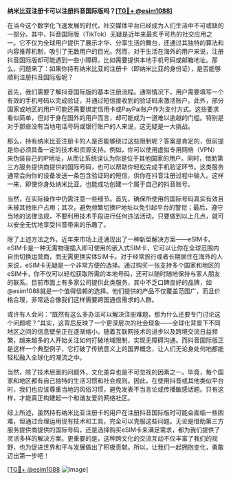 **纳米比亚注册卡可以注册抖音国际版吗？[[TG💪+ @esim1088](https://t.me/s/esim1088)]**

在当今这个数字化飞速发展的时代，社交媒体平台已经成为人们生活中不可或缺的一部分。其中，抖音国际版（TikTok）无疑是近年来最炙手可热的社交应用之一。它不仅为全球用户提供了展示才华、分享生活的舞台，还通过其独特的算法和内容推荐机制，吸引了无数用户的目光。然而，对于生活在海外的用户来说，注册抖音国际版却可能遇到一些小障碍，比如需要提供本地手机号码或邮箱地址。那么，问题来了：如果你持有纳米比亚的注册卡（即纳米比亚的身份证），是否能够顺利注册抖音国际版呢？

首先，我们需要了解抖音国际版的基本注册流程。通常情况下，用户需要填写一个有效的手机号码以完成验证，并通过短信接收到的验证码来激活账户。此外，部分国家或地区的用户可能还需要绑定信用卡或PayPal账户作为支付方式。这些要求看似简单，但对于身在国外的用户而言，却可能成为一道难以逾越的门槛。特别是对于那些没有当地电话号码或银行账户的人来说，这无疑是一大挑战。

那么，持有纳米比亚注册卡的人是否能够绕过这些限制呢？答案是肯定的，但前提是你必须具备一定的技术和资源支持。例如，你可以使用虚拟专用网络（VPN）来伪装自己的IP地址，从而让系统误认为你是位于其他国家的用户。同时，借助第三方服务提供商提供的国际号码，也可以帮助你轻松完成手机验证环节。这类服务通常会向你的设备发送一条包含验证码的短信，供你在抖音注册过程中输入。这样一来，即使你身处纳米比亚，也能成功创建一个属于自己的抖音账号。

当然，在实际操作中仍需注意一些细节。首先，确保所使用的国际号码真实有效且未被其他账户占用；其次，避免频繁切换IP地址以免引起平台的警觉；最后，遵守当地的法律法规，不要利用技术手段进行任何违法活动。只要做到以上几点，就可以安全无忧地享受抖音带来的乐趣了。

除了上述方法之外，近年来市场上还涌现出了一种新型解决方案——eSIM卡。eSIM卡是一种无需物理插入即可使用的嵌入式SIM卡，它可以让你在全球范围内自由切换运营商，而无需更换实体SIM卡。对于经常旅行或者长期居住在海外的人来说，eSIM卡无疑是一个非常方便的选择。通过购买一张支持多个国家和地区的eSIM卡，你不仅可以轻松获取所需的本地号码，还可以随时随地保持与家人朋友的联系。目前市面上有多家公司提供此类服务，其中不乏口碑良好的品牌，如@esim1088就是一个值得信赖的选择。他们提供的产品不仅覆盖范围广，而且价格合理，非常适合像我们这样需要跨国通信需求的人群。

或许有人会问：“既然有这么多办法可以解决注册难题，那为什么还要专门讨论这个问题呢？”其实，这背后反映了一个更深层次的社会现象——全球化背景下不同地区之间的信息壁垒正在逐渐缩小。随着互联网技术的进步以及跨境交流日益频繁，越来越多的人开始关注如何打破地域限制，实现无障碍沟通。而抖音国际版正是这样一个典型例子，它打破了传统意义上的国界概念，让人们无论身处何地都能轻松融入全球化的潮流之中。

当然，除了技术层面的问题外，文化差异也是不可忽视的因素之一。毕竟，每个国家和地区都有自己独特的生活习惯和社会规则。因此，在使用抖音或其他类似平台时，我们也应该尊重当地的风俗习惯，避免发表不当言论或传播敏感话题。只有这样，才能真正构建起一个和谐友爱的网络社区。

综上所述，虽然持有纳米比亚注册卡的用户在注册抖音国际版时可能会面临一些困难，但通过合理运用现有技术和工具，完全可以克服这些问题。无论是借助第三方服务提供商提供的国际号码，还是选择购买eSIM卡来满足需求，都为我们提供了灵活多样的解决方案。更重要的是，这种跨文化的交流互动不仅丰富了我们的视野，也为促进世界和平与发展做出了积极贡献。所以，让我们一起拥抱变化，勇敢迈出第一步吧！

[[TG💪+ @esim1088](https://t.me/s/esim1088) ![Image](https://i.postimg.cc/4NQfJmqS/Snipaste-2025-05-13-00-14-12.png)]